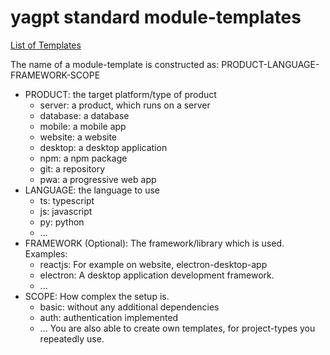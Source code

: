 # yagpt standard module-templates
[List of Templates](https://docs.google.com/spreadsheets/d/13iqYdZzM6ByU90II76yXo-6sC_7eDvqkCsVWuaezuls/edit#gid=236997459)

The name of a module-template is constructed as:
PRODUCT-LANGUAGE-FRAMEWORK-SCOPE
- PRODUCT: the target platform/type of product
  - server: a product, which runs on a server
  - database: a database
  - mobile: a mobile app
  - website: a website
  - desktop: a desktop application
  - npm: a npm package
  - git: a repository
  - pwa: a progressive web app
- LANGUAGE: the language to use
  - ts: typescript
  - js: javascript
  - py: python
  - ...
- FRAMEWORK (Optional): The framework/library which is used. Examples:
  - reactjs: For example on website, electron-desktop-app
  - electron:  A desktop application development framework.
  - ...
- SCOPE: How complex the setup is.
  - basic: without any additional dependencies
  - auth: authentication implemented
  - ...
You are also able to create own templates, for project-types you repeatedly use.
